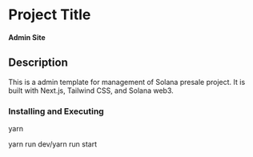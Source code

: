# Project Title

#### Admin Site
## Description
This is a admin template for management of Solana presale project. It is built with Next.js, Tailwind CSS, and Solana web3.

### Installing and Executing

yarn

yarn run dev/yarn run start
